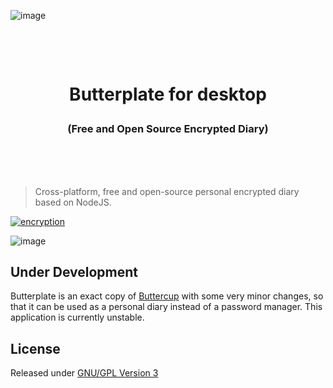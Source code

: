 ![image](https://user-images.githubusercontent.com/23455413/32366991-83e753be-c0a6-11e7-806b-9e2226997b09.png)
<h1 align="center">
  <br/>
  
  Butterplate for desktop
</h1>
 <h3 align="center"> (Free and Open Source Encrypted Diary)</h3>
  <br/>
  <br/>
  <br/>


> Cross-platform, free and open-source personal encrypted diary based on NodeJS.

 [![encryption](https://img.shields.io/badge/Encryption-AES%20256%20CBC-red.svg)](https://tools.ietf.org/html/rfc3602)

![image](https://user-images.githubusercontent.com/23455413/32187011-b2d67180-bdc9-11e7-8cf1-3ee7c6a27df3.png)

## Under Development

Butterplate is an exact copy of [Buttercup](https://buttercup.pw) with some very minor changes, so that it can be used as a personal diary instead of a password manager.
This application is currently unstable.

## License

Released under [GNU/GPL Version 3](LICENSE)
